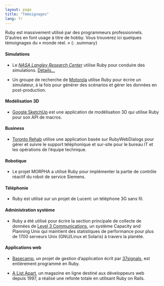 ```yaml
---
layout: page
title: "Témoignages"
lang: fr
---
```


Ruby est massivement utilisé par des programmeurs professionnels.
D’autres en font usage à titre de hobby. Vous trouverez ici quelques
témoignages du « monde réel. »
{: .summary}

#### Simulations

* Le [*NASA Langley Research Center*][1] utilise Ruby pour conduire des
  simulations. [Détails…][2]

* Un groupe de recherche de [Motorola][3] utilise Ruby pour écrire un
  simulateur, à la fois pour générer des scénarios et gérer les données
  en post-production.

#### Modélisation 3D

* [Google SketchUp][4] est une application de modélisation 3D qui
  utilise Ruby pour son API de macros.

#### Business

* [Toronto Rehab][5] utilise une application basée sur RubyWebDialogs
  pour gérer et suivre le support téléphonique et sur-site pour le
  bureau IT et les opérations de l’équipe technique.

#### Robotique

* Le projet MORPHA a utilisé Ruby pour implémenter la partie de
  contrôle réactif du robot de service Siemens.

#### Téléphonie

* Ruby est utilisé sur un projet de Lucent\: un téléphone 3G sans
  fil.

#### Administration système

* Ruby a été utilisé pour écrire la section principale de collecte de
  données de [Level 3 Communications][9], un système Capacity and
  Planning Unix qui maintient des statistiques de performance pour plus
  de 1700 serveurs Unix (GNU/Linux et Solaris) à travers la planète.

#### Applications web

* [Basecamp][10], un projet de gestion d’application écrit par
  [37signals][11], est entièrement programmé en Ruby.

* [A List Apart][12], un magazine en ligne destiné aux développeurs web
  depuis 1997, a réalisé une refonte totale en utilisant Ruby on Rails.



[1]: http://www.larc.nasa.gov/
[2]: http://www-106.ibm.com/developerworks/linux/library/l-oslab/
[3]: http://www.motorola.com
[4]: http://www.sketchup.com/
[5]: https://www.uhn.ca/TorontoRehab
[9]: http://www.level3.com/
[10]: http://www.basecamphq.com
[11]: http://www.37signals.com
[12]: http://www.alistapart.com
